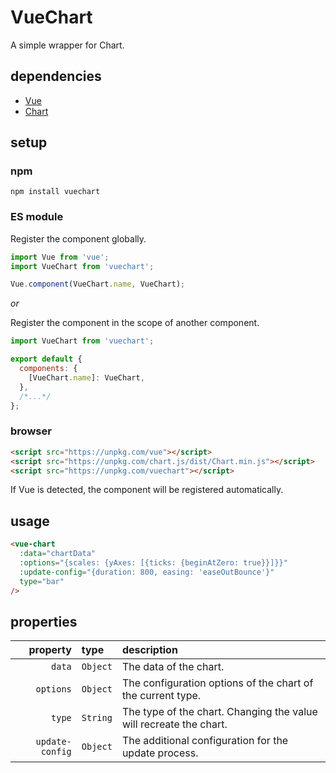 # VueChart

A simple wrapper for Chart.

## dependencies

- [Vue](https://github.com/vuejs/vue)
- [Chart](https://github.com/chartjs/Chart.js)

## setup

### npm

```shell
npm install vuechart
```

### ES module

Register the component globally.

```javascript
import Vue from 'vue';
import VueChart from 'vuechart';

Vue.component(VueChart.name, VueChart);
```

*or*

Register the component in the scope of another component.

```javascript
import VueChart from 'vuechart';

export default {
  components: {
    [VueChart.name]: VueChart,
  },
  /*...*/
};
```

### browser

```html
<script src="https://unpkg.com/vue"></script>
<script src="https://unpkg.com/chart.js/dist/Chart.min.js"></script>
<script src="https://unpkg.com/vuechart"></script>
```

If Vue is detected, the component will be registered automatically.

## usage

```html
<vue-chart
  :data="chartData"
  :options="{scales: {yAxes: [{ticks: {beginAtZero: true}}]}}"
  :update-config="{duration: 800, easing: 'easeOutBounce'}"
  type="bar"
/>
```

## properties

| property | type | description |
| ---: | :--- | :--- |
| `data` | `Object` | The data of the chart. |
| `options` | `Object` | The configuration options of the chart of the current type. |
| `type` | `String` | The type of the chart. Changing the value will recreate the chart. |
| `update-config` | `Object` | The additional configuration for the update process. |
